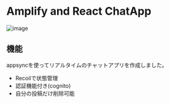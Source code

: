 # Amplify and React ChatApp
![image](https://user-images.githubusercontent.com/76468091/135217297-d054a5dd-feb4-4cda-9a04-a01d496c4e94.png "サンプル")

## 機能
appsyncを使ってリアルタイムのチャットアプリを作成しました。
- Recoilで状態管理
- 認証機能付き(cognito)
- 自分の投稿だけ削除可能
